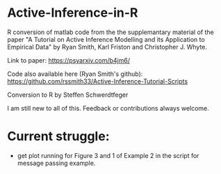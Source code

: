 # Active-Inference-in-R

 R conversion of matlab code from the the supplemantary material
 of the paper "A Tutorial on Active Inference Modelling and its Application to Empirical Data" 
 by Ryan Smith, Karl Friston and Christopher J. Whyte.

 Link to paper: https://psyarxiv.com/b4jm6/
 
 Code also available here (Ryan Smith's github):  https://github.com/rssmith33/Active-Inference-Tutorial-Scripts

 Conversion to R by Steffen Schwerdtfeger

 I am still new to all of this. Feedback or contributions always welcome.


# Current struggle: 
 - get plot running for Figure 3 and 1 of Example 2 in the script for message passing example. 

